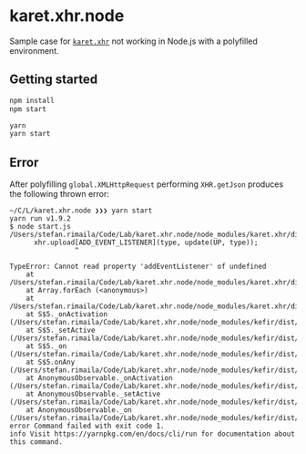 
# karet.xhr.node

Sample case for [`karet.xhr`](https://github.com/calmm-js/karet.xhr) not working in Node.js with a polyfilled environment.

## Getting started

```sh
npm install
npm start
```

```sh
yarn
yarn start
```

## Error

After polyfilling `global.XMLHttpRequest` performing `XHR.getJson` produces the following thrown error:

```
~/C/L/karet.xhr.node ❯❯❯ yarn start
yarn run v1.9.2
$ node start.js
/Users/stefan.rimaila/Code/Lab/karet.xhr.node/node_modules/karet.xhr/dist/karet.xhr.cjs.js:153
      xhr.upload[ADD_EVENT_LISTENER](type, update(UP, type));
                ^

TypeError: Cannot read property 'addEventListener' of undefined
    at /Users/stefan.rimaila/Code/Lab/karet.xhr.node/node_modules/karet.xhr/dist/karet.xhr.cjs.js:153:17
    at Array.forEach (<anonymous>)
    at /Users/stefan.rimaila/Code/Lab/karet.xhr.node/node_modules/karet.xhr/dist/karet.xhr.cjs.js:151:16
    at S$5._onActivation (/Users/stefan.rimaila/Code/Lab/karet.xhr.node/node_modules/kefir/dist/kefir.js:739:23)
    at S$5._setActive (/Users/stefan.rimaila/Code/Lab/karet.xhr.node/node_modules/kefir/dist/kefir.js:270:14)
    at S$5._on (/Users/stefan.rimaila/Code/Lab/karet.xhr.node/node_modules/kefir/dist/kefir.js:313:12)
    at S$5.onAny (/Users/stefan.rimaila/Code/Lab/karet.xhr.node/node_modules/kefir/dist/kefir.js:338:17)
    at AnonymousObservable._onActivation (/Users/stefan.rimaila/Code/Lab/karet.xhr.node/node_modules/kefir/dist/kefir.js:1013:18)
    at AnonymousObservable._setActive (/Users/stefan.rimaila/Code/Lab/karet.xhr.node/node_modules/kefir/dist/kefir.js:270:14)
    at AnonymousObservable._on (/Users/stefan.rimaila/Code/Lab/karet.xhr.node/node_modules/kefir/dist/kefir.js:526:12)
error Command failed with exit code 1.
info Visit https://yarnpkg.com/en/docs/cli/run for documentation about this command.
```
